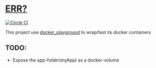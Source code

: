  
[ERR?](https://registry.hub.docker.com/u/brownman/mean/builds_history/115284/)
===
[![Circle CI](https://circleci.com/gh/brownman/docker-images.svg?style=svg)](https://circleci.com/gh/brownman/docker-images)

This project use [docker_playground](https://github.com/brownman/docker_playground) to wrap/test its docker containers


TODO:
----
- Expose the app-folder(myApp) as a docker-volume
